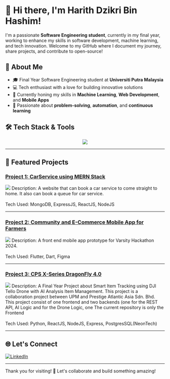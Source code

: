 

# 👋 Hi there, I'm Harith Dzikri Bin Hashim!

I'm a passionate **Software Engineering student**, currently in my final year, working to enhance my skills in software development, machine learning, and tech innovation. Welcome to my GitHub where I document my journey, share projects, and contribute to open-source!

## 🚀 About Me
- 🎓 Final Year Software Engineering student at **Universiti Putra Malaysia**
- 💻 Tech enthusiast with a love for building innovative solutions
- 🌱 Currently honing my skills in **Machine Learning**, **Web Development**, and **Mobile Apps**
- 🎯 Passionate about **problem-solving**, **automation**, and **continuous learning**


## 🛠️ Tech Stack & Tools
<p align="center">
  <a href="https://skillicons.dev">
    <img src="https://skillicons.dev/icons?i=js,html,css,bootstrap,dart,eclipse,express,figma,firebase,flutter,git,java,jquery,laravel,mongodb,mysql,nodejs,npm,php,postman,py,sass,vscode" />
  </a>
</p>

---

## 🌟 Featured Projects

### [Project 1: CarService using MERN Stack](https://github.com/AniqSafr/JomServis)
<img src="https://skillicons.dev/icons?i=js,mongodb,express,react,nodejs" /> 
Description: A website that can book a car service to come straight to home. It also can book a queue for car service. <br></br>
Tech Used: MongoDB, ExpressJS, ReactJS, NodeJS

---

### [Project 2: Community and E-Commerce Mobile App for Farmers](https://github.com/aidilaqif/growhub)
<img src="https://skillicons.dev/icons?i=dart,flutter,firebase" />  
Description: A front end mobile app prototype for Varsity Hackathon 2024. <br></br>
Tech Used: Flutter, Dart, Figma 

---

### [Project 3: CPS X-Series DragonFly 4.0](https://github.com/dzker/CPS-X-4.0_Frontend)
<img src="https://skillicons.dev/icons?i=python,react,nodejs,express,postgres" />  
Description: A Final Year Project about Smart Item Tracking using DJI Tello Drone with AI Analysis Item Management. This project is a collaboration project between UPM and Prestige Atlantic Asia Sdn. Bhd. This project consist of one frontend and two backends (one for the REST API, AI Logic and for the Drone Logic, one The current repository is only the Frontend <br></br>
Tech Used: Python, ReactJS, NodeJS, Express, PostgresSQL(NeonTech)

---

## 🌐 Let's Connect
[![LinkedIn](https://img.shields.io/badge/LinkedIn-Harith_Dzikri-blue?logo=linkedin)](https://www.linkedin.com/in/harith-dzikri-4a5a30213/)

---

Thank you for visiting! 🚀 Let's collaborate and build something amazing!

